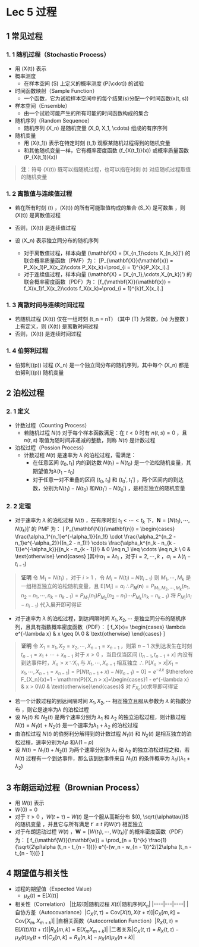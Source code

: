 # Lec 5 过程
## 1 常见过程
### 1. 1 随机过程（Stochastic Process）
* 用 \(X(t)\) 表示
* 概率测度
  * 在样本空间 \(S\) 上定义的概率测度 \(P[\cdot]\) 的试验
* 时间函数映射（Sample Function）
  * 一个函数，它为试验样本空间中的每个结果\(s\)分配一个时间函数\(x(t, s)\)
* 样本空间（Ensemble）
  * 由一个试验可能产生的所有可能的时间函数构成的集合
* 随机序列（Random Sequence）
  * 随机序列 \(X_n\) 是随机变量 \(X_0, X_1, \cdots\) 组成的有序序列
* 随机变量
  * 用 \(X(t_1)\) 表示在特定时刻 \(t_1\) 观察某随机过程得到的随机变量
  * 和其他随机变量一样，它有概率密度函数 \(f_{X(t_1)}(x)\) 或概率质量函数 \(P_{X(t_1)}(x)\)

> **注**：符号 \(X(t)\) 既可以指随机过程，也可以指在时刻 \(t\) 对应随机过程取值的随机变量

### 1. 2 离散值与连续值过程
* 若在所有时刻 \(t\) ，\(X(t)\) 的所有可能取值构成的集合 \(S_X\) 是可数集 ，则 \(X(t)\) 是离散值过程
* 否则，\(X(t)\) 是连续值过程

* 设 \(X_n\) 表示独立同分布的随机序列
  * 对于离散值过程，样本向量 \(\mathbf{X} = [X_{n_1}\cdots X_{n_k}]'\) 的联合概率质量函数（PMF）为：
\[P_{\mathbf{X}}(\mathbf{x}) = P_X(x_1)P_X(x_2)\cdots P_X(x_k)=\prod_{i = 1}^{k}P_X(x_i).\]
  * 对于连续值过程，样本向量 \(\mathbf{X} = [X_{n_1},\cdots,X_{n_k}]'\) 的联合概率密度函数（PDF）为：
\[f_{\mathbf{X}}(\mathbf{x}) = f_X(x_1)f_X(x_2)\cdots f_X(x_k)=\prod_{i = 1}^{k}f_X(x_i).\] 

### 1. 3 离散时间与连续时间过程
* 若随机过程 \(X(t)\) 仅在一组时刻 \(t_n = nT\) （其中 \(T\) 为常数，\(n\) 为整数 ）上有定义，则 \(X(t)\) 是离散时间过程
* 否则，\(X(t)\) 是连续时间过程

### 1. 4 伯努利过程
  * 伯努利\((p)\) 过程 \(X_n\) 是一个独立同分布的随机序列，其中每个 \(X_n\) 都是伯努利\((p)\) 随机变量

## 2 泊松过程
### 2. 1 定义
* 计数过程（Counting Process）
  * 若随机过程 $N(t)$ 对于每个样本函数满足：在 $t < 0$ 时有 $n(t, s)=0$ ，且 $n(t, s)$ 取值为随时间非递减的整数，则称 $N(t)$ 是计数过程
* 泊松过程（Possion Process）
  * 计数过程 $N(t)$ 是速率为 $\lambda$ 的泊松过程，需满足：
    * 在任意区间 $(t_0, t_1]$ 内的到达数 $N(t_1) - N(t_0)$ 是一个泊松随机变量，其期望值为$\lambda(t_1 - t_0)$
    * 对于任意一对不重叠的区间 $(t_0, t_1]$ 和 $(t_0', t_1']$ ，两个区间内的到达数，分别为$N(t_1) - N(t_0)$ 和$N(t_1') - N(t_0')$ ，是相互独立的随机变量
### 2. 2 定理
* 对于速率为 $\lambda$ 的泊松过程 $N(t)$ ，在有序时刻 $t_1 < \cdots < t_k$ 下，$\mathbf{N} = [N(t_1), \cdots, N(t_k)]'$ 的 PMF 为：
\[
P_{\mathbf{N}}(\mathbf{n}) = 
\begin{cases}
\frac{\alpha_1^{n_1}e^{-\alpha_1}}{n_1!} \cdot \frac{\alpha_2^{n_2 - n_1}e^{-\alpha_2}}{(n_2 - n_1)!} \cdots \frac{\alpha_k^{n_k - n_{k - 1}}e^{-\alpha_k}}{(n_k - n_{k - 1})!} & 0 \leq n_1 \leq \cdots \leq n_k \\
0 & \text{otherwise}
\end{cases}
\]其中$\alpha_1 = \lambda t_1$ ，对于$i = 2, \cdots, k$ ，$\alpha_i = \lambda (t_i - t_{i - 1})$
> **证明**
> 令 $M_1 = N(t_1)$ ，对于 $i > 1$ ，令 $M_i = N(t_i) - N(t_{i - 1})$
> 则 $M_1, \cdots, M_k$ 是一组相互独立的泊松随机变量，且 $\mathrm{E}[M_i] = \alpha_i$
> $\therefore P_{\mathbf{N}}(\mathbf{n}) = P_{M_1, M_2, \cdots, M_k}(n_1, n_2 - n_1, \cdots, n_k - n_{k - 1}) = P_{M_1}(n_1)P_{M_2}(n_2 - n_1) \cdots P_{M_k}(n_k - n_{k - 1})$
> 将 $P_{M_i}(n_i - n_{i - 1})$ 代入展开即可得证

* 对于速率为 $\lambda$ 的泊松过程，到达间隔时间 $X_1, X_2, \cdots$ 是独立同分布的随机序列，且具有指数概率密度函数（PDF）：
\[
f_X(x)=
\begin{cases}
\lambda e^{-\lambda x} & x \geq 0\\
0 & \text{otherwise}
\end{cases}
\]
> **证明**
> 令 $X_1 = x_1, X_2 = x_2, \cdots, X_{n - 1} = x_{n - 1}$ ，则第 $n - 1$ 次到达发生在时刻 $t_{n - 1}=x_1 + \cdots + x_{n - 1}$
> 对于 $x > 0$ ，当且仅当区间 $(t_{n - 1}, t_{n - 1} + x]$ 内没有到达事件时，$X_n > x$
> $\because X_n$ 与 $X_1, \cdots, X_{n - 1}$ 相互独立
> $\therefore \mathrm{P}[X_n > x|X_1 = x_1, \cdots, X_{n - 1} = x_{n - 1}]=\mathrm{P}[N(t_{n - 1} + x) - N(t_{n - 1}) = 0]=e^{-\lambda x}$
> $\therefore F_{X_n}(x)=1 - \mathrm{P}[X_n > x]=\begin{cases}1 - e^{-\lambda x} & x > 0\\0 & \text{otherwise}\end{cases}$
对 $F_{X_n}(x)$求导即可得证 

* 若一个计数过程的到达间隔时间 $X_1, X_2, \cdots$ 相互独立且服从参数为 $\lambda$ 的指数分布 ，则它是速率为$\lambda$ 的泊松过程
* 设 $N_1(t)$ 和 $N_2(t)$ 是两个速率分别为 $\lambda_1$ 和 $\lambda_2$ 的独立泊松过程，则计数过程 $N(t)=N_1(t)+N_2(t)$ 是一个速率为$\lambda_1 + \lambda_2$ 的泊松过程
* 由泊松过程 $N(t)$ 的伯努利分解得到的计数过程 $N_1(t)$ 和 $N_2(t)$ 是相互独立的泊松过程，速率分别为$\lambda p$ 和$\lambda(1 - p)$
* 设 $N(t)=N_1(t)+N_2(t)$ 为两个速率分别为 $\lambda_1$ 和 $\lambda_2$ 的独立泊松过程之和，若 $N(t)$ 过程有一个到达事件，那么该到达事件来自 $N_1(t)$ 的条件概率为 $\lambda_1/(\lambda_1 + \lambda_2)$

## 3 布朗运动过程（Brownian Process）
* 用 $W(t)$ 表示
* $W(0) = 0$
* 对于 $\tau > 0$ ，$W(t + \tau) - W(t)$ 是一个服从高斯分布 $(0, \sqrt{\alpha\tau})$ 的随机变量 ，并且它与所有满足 $t' \leq t$ 的$W(t')$ 相互独立
* 对于布朗运动过程 $W(t)$ ，$\mathbf{W} = [W(t_1), \cdots, W(t_k)]'$ 的概率密度函数（PDF）为：
\[
f_{\mathbf{W}}(\mathbf{w}) = \prod_{n = 1}^{k} \frac{1}{\sqrt{2\pi\alpha (t_n - t_{n - 1})}} e^{-(w_n - w_{n - 1})^2/[2\alpha (t_n - t_{n - 1})]}
\] 

## 4 期望值与相关性
* 过程的期望值（Expected Value）
  * $\mu_X(t) = \mathrm{E}[X(t)]$
* 相关性（Correlation）
  |比较项|随机过程 $X(t)$|随机序列$X_n$|
  |----|---|----|
  |自协方差（Autocovariance）|$C_X(t, \tau)=\mathrm{Cov}[X(t), X(t + \tau)]$|$C_X[m, k]=\mathrm{Cov}[X_m, X_{m + k}]$|
  |自相关函数（Autocorrelation Function）|$R_X(t, \tau)=\mathrm{E}[X(t)X(t + \tau)]$|$R_X[m, k]=\mathrm{E}[X_mX_{m + k}]$|
  |二者关系|$C_X(t, \tau)=R_X(t, \tau)-\mu_X(t)\mu_X(t + \tau)$|$C_X[n, k]=R_X[n, k]-\mu_X(n)\mu_X(n + k)$|